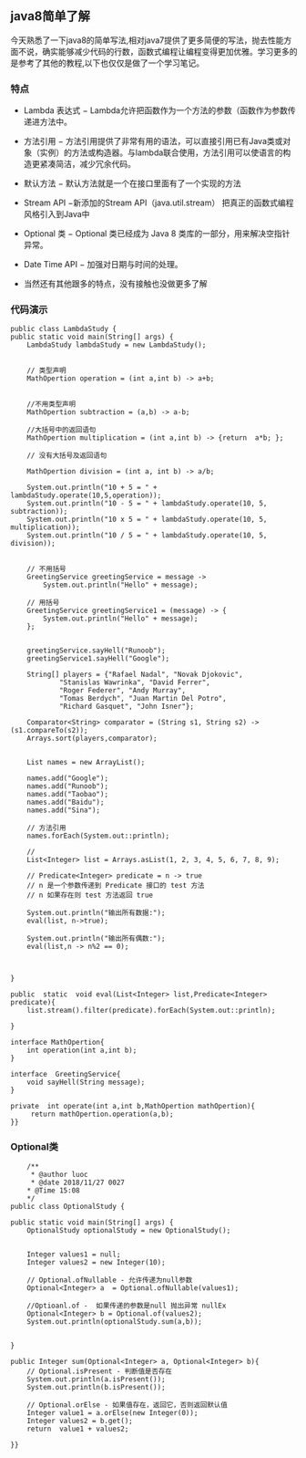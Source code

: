 ## java8简单了解
 今天熟悉了一下java8的简单写法,相对java7提供了更多简便的写法，抛去性能方面不说，确实能够减少代码的行数，函数式编程让编程变得更加优雅。学习更多的是参考了其他的教程,以下也仅仅是做了一个学习笔记。
### 特点
- Lambda 表达式 − Lambda允许把函数作为一个方法的参数（函数作为参数传递进方法中。

- 方法引用 − 方法引用提供了非常有用的语法，可以直接引用已有Java类或对象（实例）的方法或构造器。与lambda联合使用，方法引用可以使语言的构造更紧凑简洁，减少冗余代码。

- 默认方法 − 默认方法就是一个在接口里面有了一个实现的方法

- Stream API −新添加的Stream API（java.util.stream） 把真正的函数式编程风格引入到Java中

- Optional 类 − Optional 类已经成为 Java 8 类库的一部分，用来解决空指针异常。

- Date Time API − 加强对日期与时间的处理。

- 当然还有其他跟多的特点，没有接触也没做更多了解 

### 代码演示
 
    public class LambdaStudy {
    public static void main(String[] args) {
        LambdaStudy lambdaStudy = new LambdaStudy();


        // 类型声明
        MathOpertion operation = (int a,int b) -> a+b;


        //不用类型声明
        MathOpertion subtraction = (a,b) -> a-b;

        //大括号中的返回语句
        MathOpertion multiplication = (int a,int b) -> {return  a*b; };

        // 没有大括号及返回语句

        MathOpertion division = (int a, int b) -> a/b;

        System.out.println("10 + 5 = " + lambdaStudy.operate(10,5,operation));
        System.out.println("10 - 5 = " + lambdaStudy.operate(10, 5, subtraction));
        System.out.println("10 x 5 = " + lambdaStudy.operate(10, 5, multiplication));
        System.out.println("10 / 5 = " + lambdaStudy.operate(10, 5, division));


        // 不用括号
        GreetingService greetingService = message ->
            System.out.println("Hello" + message);

        // 用括号
        GreetingService greetingService1 = (message) -> {
            System.out.println("Hello" + message);
        };


        greetingService.sayHell("Runoob");
        greetingService1.sayHell("Google");

        String[] players = {"Rafael Nadal", "Novak Djokovic",
                "Stanislas Wawrinka", "David Ferrer",
                "Roger Federer", "Andy Murray",
                "Tomas Berdych", "Juan Martin Del Potro",
                "Richard Gasquet", "John Isner"};

        Comparator<String> comparator = (String s1, String s2) -> (s1.compareTo(s2));
        Arrays.sort(players,comparator);


        List names = new ArrayList();

        names.add("Google");
        names.add("Runoob");
        names.add("Taobao");
        names.add("Baidu");
        names.add("Sina");

        // 方法引用
        names.forEach(System.out::println);

        //
        List<Integer> list = Arrays.asList(1, 2, 3, 4, 5, 6, 7, 8, 9);

        // Predicate<Integer> predicate = n -> true
        // n 是一个参数传递到 Predicate 接口的 test 方法
        // n 如果存在则 test 方法返回 true

        System.out.println("输出所有数据:");
        eval(list, n->true);

        System.out.println("输出所有偶数:");
        eval(list,n -> n%2 == 0);



    }

    public  static  void eval(List<Integer> list,Predicate<Integer> predicate){
        list.stream().filter(predicate).forEach(System.out::println);

    }

    interface MathOpertion{
        int operation(int a,int b);
    }

    interface  GreetingService{
        void sayHell(String message);
    }

    private  int operate(int a,int b,MathOpertion mathOpertion){
         return mathOpertion.operation(a,b);
    }}

### Optional类



		/**
		 * @author luoc
		 * @date 2018/11/27 0027
 		* @Time 15:08
 		*/
	public class OptionalStudy {

    public static void main(String[] args) {
        OptionalStudy optionalStudy = new OptionalStudy();


        Integer values1 = null;
        Integer values2 = new Integer(10);

        // Optional.ofNullable - 允许传递为null参数
        Optional<Integer> a  = Optional.ofNullable(values1);

        //Optioanl.of -  如果传递的参数是null 抛出异常 nullEx
        Optional<Integer> b = Optional.of(values2);
        System.out.println(optionalStudy.sum(a,b));


    }

    public Integer sum(Optional<Integer> a, Optional<Integer> b){
        // Optional.isPresent - 判断值是否存在
        System.out.println(a.isPresent());
        System.out.println(b.isPresent());

        // Optional.orElse - 如果值存在，返回它，否则返回默认值
        Integer value1 = a.orElse(new Integer(0));
        Integer values2 = b.get();
        return  value1 + values2;

    }}
